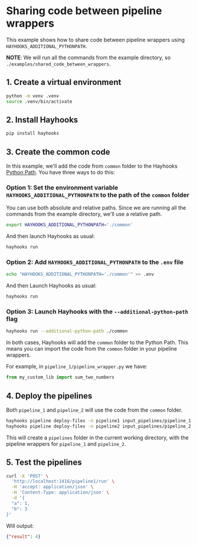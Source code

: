 # Sharing code between pipeline wrappers

This example shows how to share code between pipeline wrappers using `HAYHOOKS_ADDITIONAL_PYTHONPATH`.

**NOTE**: We will run all the commands from the example directory, so `./examples/shared_code_between_wrappers`.

## 1. Create a virtual environment

```bash
python -m venv .venv
source .venv/bin/activate
```

## 2. Install Hayhooks

```bash
pip install hayhooks
```

## 3. Create the common code

In this example, we'll add the code from `common` folder to the Hayhooks [Python Path](https://docs.python.org/3/library/sys_path_init.html).
You have three ways to do this:

### Option 1: Set the environment variable `HAYHOOKS_ADDITIONAL_PYTHONPATH` to the path of the `common` folder

You can use both absolute and relative paths. Since we are running all the commands from the example directory, we'll use a relative path.

```bash
export HAYHOOKS_ADDITIONAL_PYTHONPATH='./common'
```

And then launch Hayhooks as usual:

```bash
hayhooks run
```

### Option 2: Add `HAYHOOKS_ADDITIONAL_PYTHONPATH` to the `.env` file

```bash
echo "HAYHOOKS_ADDITIONAL_PYTHONPATH='./common'" >> .env
```

And then Launch Hayhooks as usual:

```bash
hayhooks run
```

### Option 3: Launch Hayhooks with the `--additional-python-path` flag

```bash
hayhooks run --additional-python-path ./common
```

In both cases, Hayhooks will add the `common` folder to the Python Path. This means you can import the code from the `common` folder in your pipeline wrappers.

For example, in `pipeline_1/pipeline_wrapper.py` we have:

```python
from my_custom_lib import sum_two_numbers
```

## 4. Deploy the pipelines

Both `pipeline_1` and `pipeline_2` will use the code from the `common` folder.

```bash
hayhooks pipeline deploy-files -n pipeline1 input_pipelines/pipeline_1
hayhooks pipeline deploy-files -n pipeline2 input_pipelines/pipeline_2
```

This will create a `pipelines` folder in the current working directory, with the pipeline wrappers for `pipeline_1` and `pipeline_2`.

## 5. Test the pipelines

```bash
curl -X 'POST' \
  'http://localhost:1416/pipeline1/run' \
  -H 'accept: application/json' \
  -H 'Content-Type: application/json' \
  -d '{
  "a": 1,
  "b": 3
}'
```

Will output:

```json
{"result": 4}
```
